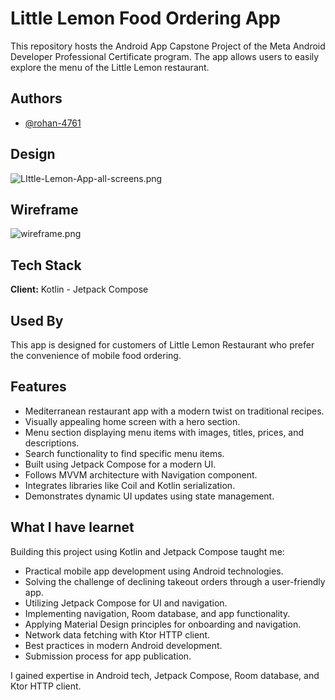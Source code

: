 # Little Lemon Food Ordering App

This repository hosts the Android App Capstone Project of the Meta Android Developer Professional Certificate program. The app allows users to easily explore the menu of the Little Lemon restaurant.

## Authors

- [@rohan-4761]([https://www.github.com/rohan-4761](https://github.com/rohan-4761))

## Design

![LIttle-Lemon-App-all-screens.png](https://i.postimg.cc/TPXQvK0B/LIttle-Lemon-App-all-screens.png)

## Wireframe

![wireframe.png](https://i.postimg.cc/2SnFGzYG/wireframe.png)

## Tech Stack

**Client:** Kotlin - Jetpack Compose

## Used By

This app is designed for customers of Little Lemon Restaurant who prefer the convenience of mobile food ordering.

## Features

- Mediterranean restaurant app with a modern twist on traditional recipes.
- Visually appealing home screen with a hero section.
- Menu section displaying menu items with images, titles, prices, and descriptions.
- Search functionality to find specific menu items.
- Built using Jetpack Compose for a modern UI.
- Follows MVVM architecture with Navigation component.
- Integrates libraries like Coil and Kotlin serialization.
- Demonstrates dynamic UI updates using state management.


## What I have learnet

Building this project using Kotlin and Jetpack Compose taught me:

- Practical mobile app development using Android technologies.
- Solving the challenge of declining takeout orders through a user-friendly app.
- Utilizing Jetpack Compose for UI and navigation.
- Implementing navigation, Room database, and app functionality.
- Applying Material Design principles for onboarding and navigation.
- Network data fetching with Ktor HTTP client.
- Best practices in modern Android development.
- Submission process for app publication.

I gained expertise in Android tech, Jetpack Compose, Room database, and Ktor HTTP client.

